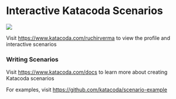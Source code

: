 # Interactive Katacoda Scenarios

[![](http://shields.katacoda.com/katacoda/ruchirverma/count.svg)](https://www.katacoda.com/ruchirverma "Get your profile on Katacoda.com")

Visit https://www.katacoda.com/ruchirverma to view the profile and interactive scenarios

### Writing Scenarios
Visit https://www.katacoda.com/docs to learn more about creating Katacoda scenarios

For examples, visit https://github.com/katacoda/scenario-example
